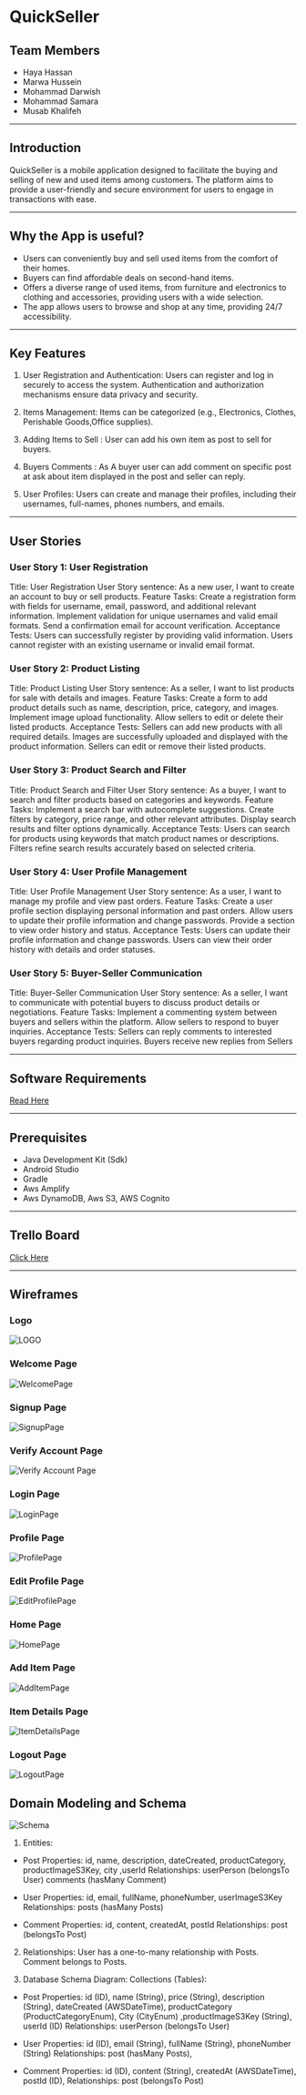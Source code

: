 # QuickSeller

## Team Members 
- Haya Hassan
- Marwa Hussein
- Mohammad Darwish
- Mohammad Samara
- Musab Khalifeh 

______

## Introduction 

QuickSeller is a mobile application designed to facilitate the buying and selling of new and used items among customers. The platform aims to provide a user-friendly and secure environment for users to engage in transactions with ease.

______

## Why the App is useful?

- Users can conveniently buy and sell used items from the comfort of their homes.
- Buyers can find affordable deals on second-hand items.
- Offers a diverse range of used items, from furniture and electronics to clothing and accessories, providing users with a wide selection.
- The app allows users to browse and shop at any time, providing 24/7 accessibility.

______

## Key Features 

1. User Registration and Authentication: Users can register and log in securely to access the system. Authentication and authorization mechanisms ensure data privacy and security.

2. Items Management: Items can be categorized (e.g., Electronics, Clothes, Perishable Goods,Office supplies).

3. Adding Items to Sell : User can add his own item as post to sell for buyers.

4. Buyers Comments : As A buyer user can add comment on specific post at ask about item displayed in the post and seller can reply.

5. User Profiles: Users can create and manage their profiles, including their usernames, full-names, phones numbers, and emails.

______

## User Stories

### User Story 1: User Registration
Title: User Registration
User Story sentence: As a new user, I want to create an account to buy or sell products.
Feature Tasks:
Create a registration form with fields for username, email, password, and additional relevant information.
Implement validation for unique usernames and valid email formats.
Send a confirmation email for account verification.
Acceptance Tests:
Users can successfully register by providing valid information.
Users cannot register with an existing username or invalid email format.


### User Story 2: Product Listing
Title: Product Listing
User Story sentence: As a seller, I want to list products for sale with details and images.
Feature Tasks:
Create a form to add product details such as name, description, price, category, and images.
Implement image upload functionality.
Allow sellers to edit or delete their listed products.
Acceptance Tests:
Sellers can add new products with all required details.
Images are successfully uploaded and displayed with the product information.
Sellers can edit or remove their listed products.


### User Story 3: Product Search and Filter
Title: Product Search and Filter
User Story sentence: As a buyer, I want to search and filter products based on categories and keywords.
Feature Tasks:
Implement a search bar with autocomplete suggestions.
Create filters by category, price range, and other relevant attributes.
Display search results and filter options dynamically.
Acceptance Tests:
Users can search for products using keywords that match product names or descriptions.
Filters refine search results accurately based on selected criteria.

### User Story 4: User Profile Management
Title: User Profile Management
User Story sentence: As a user, I want to manage my profile and view past orders.
Feature Tasks:
Create a user profile section displaying personal information and past orders.
Allow users to update their profile information and change passwords.
Provide a section to view order history and status.
Acceptance Tests:
Users can update their profile information and change passwords.
Users can view their order history with details and order statuses.

### User Story 5: Buyer-Seller Communication
Title: Buyer-Seller Communication
User Story sentence: As a seller, I want to communicate with potential buyers to discuss product details or negotiations.
Feature Tasks:
Implement a commenting system between buyers and sellers within the platform.
Allow sellers to respond to buyer inquiries.
Acceptance Tests:
Sellers can reply comments to interested buyers regarding product inquiries.
Buyers receive new replies from Sellers


______

## Software Requirements

[Read Here](/requirments.md)

______

## Prerequisites 

- Java Development Kit (Sdk)
- Android Studio 
- Gradle
- Aws Amplify 
- Aws DynamoDB, Aws S3, AWS Cognito
______

## Trello Board

[Click Here](https://marwahus.atlassian.net/jira/software/projects/JIR/boards/3)

______

## Wireframes

### **Logo**

![LOGO](Assests/Logo.png)

### **Welcome Page**

![WelcomePage](Assests/welcomePage.png)

### **Signup Page**

![SignupPage](Assests/sighnupPage.png)

### **Verify Account Page**

![Verify Account Page](Assests/verifyPage.png)

### **Login Page**

![LoginPage](Assests/loginPage.png)

### **Profile Page**

![ProfilePage](Assests/profilePage.png)

### **Edit Profile Page**

![EditProfilePage](Assests/editProfileLogo.png)

### **Home Page**

![HomePage](Assests/homePage.png)

### **Add Item Page**

![AddItemPage](Assests/addNewItem.png)

### **Item Details Page**

![ItemDetailsPage](Assests/itemDetails.png)

### **Logout Page**

![LogoutPage](Assests/logoutpage.png)

## Domain Modeling and Schema

![Schema](Assests/DomainModeling.jpg)


1. Entities:

- Post
Properties: id, name, description, dateCreated, productCategory, productImageS3Key, city ,userId
Relationships: userPerson (belongsTo User) comments (hasMany Comment)

- User
Properties: id, email, fullName, phoneNumber, userImageS3Key
Relationships: posts (hasMany Posts)
- Comment
Properties: id, content, createdAt, postId
Relationships: post (belongsTo Post)

2. Relationships:
User has a one-to-many relationship with Posts.
Comment belongs to Posts.


3. Database Schema Diagram: 
Collections (Tables):
- Post
Properties: id (ID), name (String), price (String), description (String), dateCreated (AWSDateTime), productCategory (ProductCategoryEnum), City (CityEnum) ,productImageS3Key (String), userId (ID)
Relationships: userPerson (belongsTo User)

- User
Properties: id (ID), email (String), fullName (String), phoneNumber  (String)
  Relationships: post (hasMany Posts),


- Comment
Properties: id (ID), content (String), createdAt (AWSDateTime), postId (ID),
Relationships: post (belongsTo Post)






